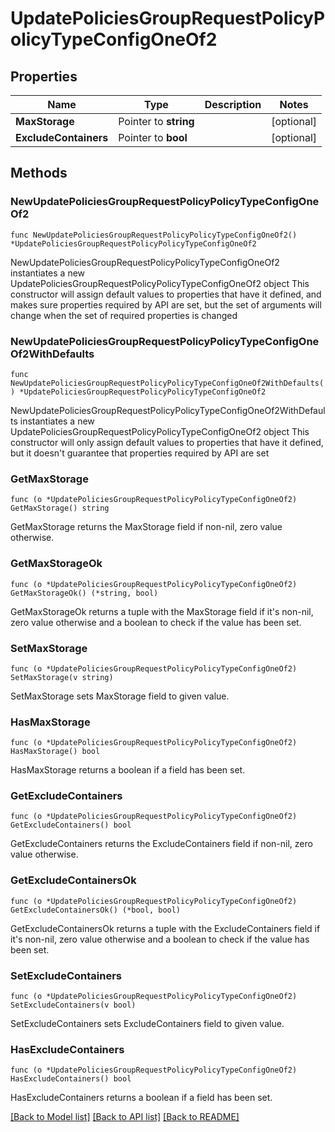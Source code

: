 # UpdatePoliciesGroupRequestPolicyPolicyTypeConfigOneOf2

## Properties

Name | Type | Description | Notes
------------ | ------------- | ------------- | -------------
**MaxStorage** | Pointer to **string** |  | [optional] 
**ExcludeContainers** | Pointer to **bool** |  | [optional] 

## Methods

### NewUpdatePoliciesGroupRequestPolicyPolicyTypeConfigOneOf2

`func NewUpdatePoliciesGroupRequestPolicyPolicyTypeConfigOneOf2() *UpdatePoliciesGroupRequestPolicyPolicyTypeConfigOneOf2`

NewUpdatePoliciesGroupRequestPolicyPolicyTypeConfigOneOf2 instantiates a new UpdatePoliciesGroupRequestPolicyPolicyTypeConfigOneOf2 object
This constructor will assign default values to properties that have it defined,
and makes sure properties required by API are set, but the set of arguments
will change when the set of required properties is changed

### NewUpdatePoliciesGroupRequestPolicyPolicyTypeConfigOneOf2WithDefaults

`func NewUpdatePoliciesGroupRequestPolicyPolicyTypeConfigOneOf2WithDefaults() *UpdatePoliciesGroupRequestPolicyPolicyTypeConfigOneOf2`

NewUpdatePoliciesGroupRequestPolicyPolicyTypeConfigOneOf2WithDefaults instantiates a new UpdatePoliciesGroupRequestPolicyPolicyTypeConfigOneOf2 object
This constructor will only assign default values to properties that have it defined,
but it doesn't guarantee that properties required by API are set

### GetMaxStorage

`func (o *UpdatePoliciesGroupRequestPolicyPolicyTypeConfigOneOf2) GetMaxStorage() string`

GetMaxStorage returns the MaxStorage field if non-nil, zero value otherwise.

### GetMaxStorageOk

`func (o *UpdatePoliciesGroupRequestPolicyPolicyTypeConfigOneOf2) GetMaxStorageOk() (*string, bool)`

GetMaxStorageOk returns a tuple with the MaxStorage field if it's non-nil, zero value otherwise
and a boolean to check if the value has been set.

### SetMaxStorage

`func (o *UpdatePoliciesGroupRequestPolicyPolicyTypeConfigOneOf2) SetMaxStorage(v string)`

SetMaxStorage sets MaxStorage field to given value.

### HasMaxStorage

`func (o *UpdatePoliciesGroupRequestPolicyPolicyTypeConfigOneOf2) HasMaxStorage() bool`

HasMaxStorage returns a boolean if a field has been set.

### GetExcludeContainers

`func (o *UpdatePoliciesGroupRequestPolicyPolicyTypeConfigOneOf2) GetExcludeContainers() bool`

GetExcludeContainers returns the ExcludeContainers field if non-nil, zero value otherwise.

### GetExcludeContainersOk

`func (o *UpdatePoliciesGroupRequestPolicyPolicyTypeConfigOneOf2) GetExcludeContainersOk() (*bool, bool)`

GetExcludeContainersOk returns a tuple with the ExcludeContainers field if it's non-nil, zero value otherwise
and a boolean to check if the value has been set.

### SetExcludeContainers

`func (o *UpdatePoliciesGroupRequestPolicyPolicyTypeConfigOneOf2) SetExcludeContainers(v bool)`

SetExcludeContainers sets ExcludeContainers field to given value.

### HasExcludeContainers

`func (o *UpdatePoliciesGroupRequestPolicyPolicyTypeConfigOneOf2) HasExcludeContainers() bool`

HasExcludeContainers returns a boolean if a field has been set.


[[Back to Model list]](../README.md#documentation-for-models) [[Back to API list]](../README.md#documentation-for-api-endpoints) [[Back to README]](../README.md)


